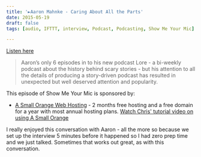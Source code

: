 ```yaml
---
title: '►Aaron Mahnke - Caring About All the Parts'
date: 2015-05-19
draft: false
tags: [audio, IFTTT, interview, Podcast, Podcasting, Show Me Your Mic]

---
```


[Listen here](http://goodstuff.fm/smym/86)

> Aaron’s only 6 episodes in to his new podcast Lore - a bi-weekly podcast about the history behind scary stories - but his attention to all the details of producing a story-driven podcast has resulted in unexpected but well deserved attention and popularity.

This episode of Show Me Your Mic is sponsored by:

*   [A Small Orange Web Hosting](http://ift.tt/1CsQlrL) - 2 months free hosting and a free domain for a year with most annual hosting plans. [Watch Chris' tutorial video on using A Small Orange](https://www.youtube.com/watch?v=_dQr69-dkbU)

I really enjoyed this conversation with Aaron - all the more so because we set up the interview 5 minutes before it happened so I had zero prep time and we just talked. Sometimes that works out great, as with this conversation.